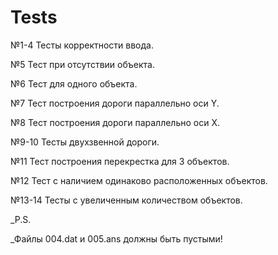 Tests
===========
№1-4 Тесты корректности ввода.

№5 Тест при отсутствии объекта.

№6 Тест для одного объекта.

№7 Тест построения дороги параллельно оси Y.

№8 Тест построения дороги параллельно оси X.

№9-10 Тесты двухзвенной дороги.

№11 Тест построения перекрестка для 3 объектов.

№12 Тест с наличием одинаково расположенных объектов.

№13-14 Тесты с увеличенным количеством объектов.

_P.S.

_Файлы 004.dat и 005.ans должны быть пустыми!
